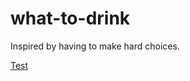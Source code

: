 # what-to-drink

Inspired by having to make hard choices.

[Test]('https://varyalikhanina.github.io/what-to-drink')